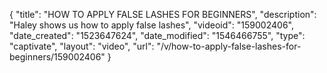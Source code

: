 {
    "title": "HOW TO APPLY FALSE LASHES FOR BEGINNERS",
    "description": "Haley shows us how to apply false lashes",
    "videoid": "159002406",
    "date_created": "1523647624",
    "date_modified": "1546466755",
    "type": "captivate",
    "layout": "video",
    "url": "\/v\/how-to-apply-false-lashes-for-beginners\/159002406"
}